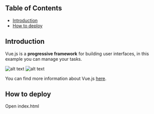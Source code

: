 

## Table of Contents

- [Introduction](#introduction)
- [How to deploy](#how-to-deploy)

## Introduction

Vue.js is a **progressive framework** for building user interfaces, in this example you can manage your tasks.

![alt text](https://cdn.shopify.com/s/files/1/0533/2089/files/vuejs-tutorial_2d2a853c-aa2f-44b0-80df-933b495f77f8.png?v=1509478492)
![alt text](https://imgur.com/m7puOna)

You can find more information about Vue.js [here](https://vuejs.org/).

## How to deploy

Open index.html








